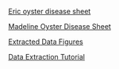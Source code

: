 [Eric oyster disease sheet](https://docs.google.com/spreadsheets/d/1OGpYrUc-wMrisQHTgNWzngZO9GpDwDuV3KPPxm1FbiA/edit#gid=1119656939)

[Madeline Oyster Disease Sheet](https://docs.google.com/spreadsheets/d/1OGpYrUc-wMrisQHTgNWzngZO9GpDwDuV3KPPxm1FbiA/edit#gid=713170865)

[Extracted Data Figures](https://drive.google.com/drive/folders/1axbNEDITSG8RdqttYBcfQtv5Wrmhkvyp)

[Data Extraction Tutorial](https://drive.google.com/file/d/1TYChS9C8Lo5I-Omiuza4lkFpwKkE1XBK/view?usp=sharing) 

